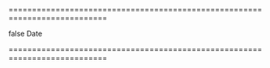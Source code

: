 ===========================================================================
<!--hidden--><!--/hidden-->
<!--default-->false<!--/default-->
<!--type-->Date<!--/type-->
===========================================================================

<!--shortDescription-->

<!--/shortDescription-->

<!--fullDescription-->

<!--/fullDescription-->
